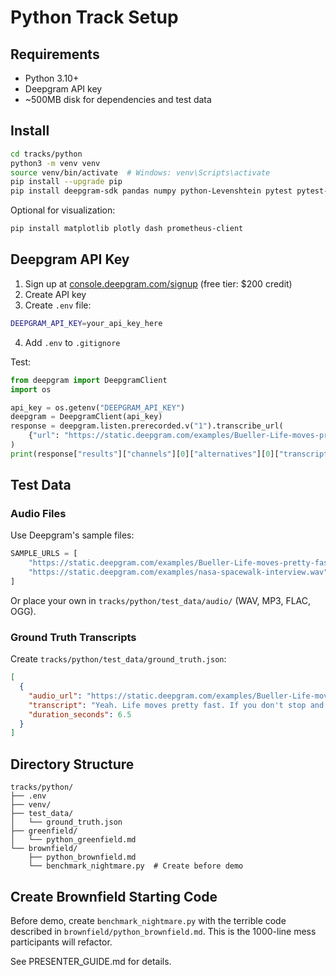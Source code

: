 # Python Track Setup

## Requirements

- Python 3.10+
- Deepgram API key
- ~500MB disk for dependencies and test data

## Install

```bash
cd tracks/python
python3 -m venv venv
source venv/bin/activate  # Windows: venv\Scripts\activate
pip install --upgrade pip
pip install deepgram-sdk pandas numpy python-Levenshtein pytest pytest-asyncio httpx aiosqlite
```

Optional for visualization:
```bash
pip install matplotlib plotly dash prometheus-client
```

## Deepgram API Key

1. Sign up at [console.deepgram.com/signup](https://console.deepgram.com/signup) (free tier: $200 credit)
2. Create API key
3. Create `.env` file:
```bash
DEEPGRAM_API_KEY=your_api_key_here
```
4. Add `.env` to `.gitignore`

Test:
```python
from deepgram import DeepgramClient
import os

api_key = os.getenv("DEEPGRAM_API_KEY")
deepgram = DeepgramClient(api_key)
response = deepgram.listen.prerecorded.v("1").transcribe_url(
    {"url": "https://static.deepgram.com/examples/Bueller-Life-moves-pretty-fast.wav"}
)
print(response["results"]["channels"][0]["alternatives"][0]["transcript"])
```

## Test Data

### Audio Files

Use Deepgram's sample files:
```python
SAMPLE_URLS = [
    "https://static.deepgram.com/examples/Bueller-Life-moves-pretty-fast.wav",
    "https://static.deepgram.com/examples/nasa-spacewalk-interview.wav"
]
```

Or place your own in `tracks/python/test_data/audio/` (WAV, MP3, FLAC, OGG).

### Ground Truth Transcripts

Create `tracks/python/test_data/ground_truth.json`:
```json
[
  {
    "audio_url": "https://static.deepgram.com/examples/Bueller-Life-moves-pretty-fast.wav",
    "transcript": "Yeah. Life moves pretty fast. If you don't stop and look around once in a while, you could miss it.",
    "duration_seconds": 6.5
  }
]
```

## Directory Structure

```
tracks/python/
├── .env
├── venv/
├── test_data/
│   └── ground_truth.json
├── greenfield/
│   └── python_greenfield.md
└── brownfield/
    ├── python_brownfield.md
    └── benchmark_nightmare.py  # Create before demo
```

## Create Brownfield Starting Code

Before demo, create `benchmark_nightmare.py` with the terrible code described in `brownfield/python_brownfield.md`. This is the 1000-line mess participants will refactor.

See PRESENTER_GUIDE.md for details.
